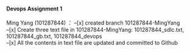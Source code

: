 #### Devops Assignment 1

Ming Yang (101287844) ：
–[x] created branch 101287844-MingYang    
–[x] Create three text file in 101287844-MingYang: 101287844_sdlc.txt, 101287844_gb.txt, 101287844_devops    
–[x] All the contents in text file are updated and committed to Github    